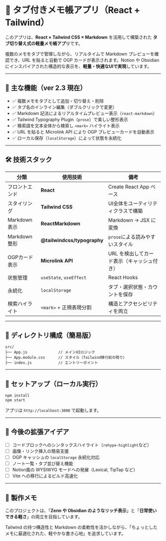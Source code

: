 # 📝 タブ付きメモ帳アプリ（React + Tailwind）

このアプリは、**React × Tailwind CSS × Markdown** を活用して構築された **タブ切り替え式の軽量メモ帳アプリ**です。

複数のメモをタブで管理しながら、リアルタイムで Markdown プレビューを確認でき、URL を貼ると自動で OGP カードが表示されます。Notion や Obsidian にインスパイアされた構造的な表示を、**軽量・快適なUIで実現**しています。

---

## 🚀 主な機能（ver 2.3 現在）

* ✅ 複数メモをタブとして追加・切り替え・削除
* ✅ タブ名のインライン編集（ダブルクリックで変更）
* ✅ Markdown 記法によるリアルタイムプレビュー表示（`react-markdown`）
* ✅ Tailwind Typography Plugin（`prose`）で美しい整形表示
* ✅ 検索語を文本全体から検索し `<mark>` ハイライト表示
* ✅ URL を貼ると Microlink API により OGP プレビューカードを自動表示
* ✅ ローカル保存（`localStorage`）によって状態を永続化

---

## 🛠 技術スタック

| 分類          | 使用技術                        | 備考                      |
| ----------- | --------------------------- | ----------------------- |
| フロントエンド     | **React**                   | Create React App ベース    |
| スタイリング      | **Tailwind CSS**            | UI全体をユーティリティクラスで構築      |
| Markdown 表示 | **ReactMarkdown**           | Markdown → JSX に変換      |
| Markdown 整形 | **@tailwindcss/typography** | `prose`による読みやすいスタイル     |
| OGPカード表示    | **Microlink API**           | URL を検出してカード表示（キャッシュ付き） |
| 状態管理        | `useState`, `useEffect`     | React Hooks             |
| 永続化         | `localStorage`              | タブ・選択状態・カウントを保存         |
| 検索ハイライト     | `<mark>` + 正規表現分割           | 構造とアクセシビリティを両立          |

---

## 📂 ディレクトリ構成（簡易版）

```
src/
├── App.js              // メインUIロジック
├── App.module.css      // スタイル（Tailwind移行前の残り）
├── index.js            // エントリーポイント
```

---

## 🔧 セットアップ（ローカル実行）

```bash
npm install
npm start
```

アプリは `http://localhost:3000` で起動します。

---

## 🔮 今後の拡張アイデア

* [ ] コードブロックへのシンタックスハイライト（`rehype-highlight`など）
* [ ] 画像・リンク挿入の簡易支援
* [ ] OGP キャッシュの `localStorage` 永続化対応
* [ ] ノート一覧・タブ並び替え機能
* [ ] Notion風の WYSIWYG モードへの発展（Lexical, TipTap など）
* [ ] Vite への移行によるビルド高速化

---

## 👤 製作メモ

このプロジェクトは、「**Zenn や Obsidian のようなリッチ表示**」と「**日常使いできる軽さ**」の両立を目指しています。

Tailwind の持つ構造性と Markdown の柔軟性を活かしながら、「ちょっとしたメモに最適化された、軽やかな書き心地」を追求しています。
